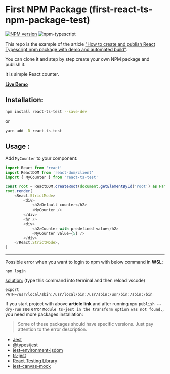 # First NPM Package (first-react-ts-npm-package-test)

[![NPM version][npm-image]][npm-url]
![npm-typescript]

This repo is the example of the article ["How to create and publish React Typescript npm package with demo and automated build"](https://medium.com/@igaponov/how-to-create-and-publish-react-typescript-npm-package-with-demo-and-automated-build-80c40ec28aca).

You can clone it and step by step create your own NPM package and publish it.

It is simple React counter.

[**Live Demo**](https://zahramirzaei.github.io/simple-npm-package/)

## Installation:

```bash
npm install react-ts-test --save-dev
```

or

```bash
yarn add -D react-ts-test
```

## Usage :

Add `MyCounter` to your component:

```js
import React from 'react'
import ReactDOM from 'react-dom/client'
import { MyCounter } from 'react-ts-test'

const root = ReactDOM.createRoot(document.getElementById('root') as HTMLElement)
root.render(
    <React.StrictMode>
        <div>
            <h2>Default counter</h2>
            <MyCounter />
        </div>
        <hr />
        <div>
            <h2>Counter with predefined value</h2>
            <MyCounter value={5} />
        </div>
    </React.StrictMode>,
)

```

[npm-url]: https://www.npmjs.com/package/react-ts-test
[npm-image]: https://img.shields.io/npm/v/react-ts-test
[github-license]: https://img.shields.io/github/license/gapon2401/react-ts-test
[github-license-url]: https://github.com/gapon2401/react-ts-test/blob/master/LICENSE
[github-build]: https://github.com/gapon2401/react-ts-test/actions/workflows/publish.yml/badge.svg
[github-build-url]: https://github.com/gapon2401/react-ts-test/actions/workflows/publish.yml
[npm-typescript]: https://img.shields.io/npm/types/react-ts-test

<hr/>

Possible error when you want to login to npm with below command in **WSL**:

`npm login`

[solution:](https://github.com/microsoft/WSL/issues/3882) (type this command into terminal and then reload vscode)

`export PATH=/usr/local/sbin:/usr/local/bin:/usr/sbin:/usr/bin:/sbin:/bin`

If you start project with above **article link** and after running `npm publish --dry-run` see error `Module ts-jest in the transform option was not found.`, you need more packages installation:

> Some of these packages should have specific versions. Just pay attention to the error description.

- [Jest](https://jestjs.io/docs/getting-started)
- [@types/jest](https://www.npmjs.com/package/@types/jest)
- [jest-environment-jsdom](https://www.npmjs.com/package/jest-environment-jsdom)
- [ts-jest](https://kulshekhar.github.io/ts-jest/docs/getting-started/installation)
- [React Testing Library](https://testing-library.com/docs/react-testing-library/intro/)
- [jest-canvas-mock](https://www.npmjs.com/package/jest-canvas-mock)
